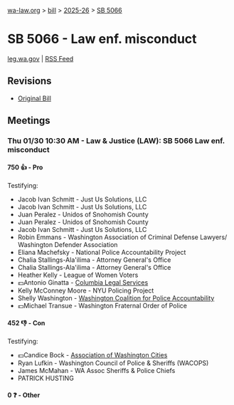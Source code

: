 [wa-law.org](/) > [bill](/bill/) > [2025-26](/bill/2025-26/) > [SB 5066](/bill/2025-26/sb/5066/)

# SB 5066 - Law enf. misconduct
[leg.wa.gov](https://app.leg.wa.gov/billsummary?BillNumber=5066&Year=2025&Initiative=false) | [RSS Feed](./rss.xml)

## Revisions
* [Original Bill](1/)

## Meetings
### Thu 01/30 10:30 AM - Law & Justice (LAW): SB 5066 Law enf. misconduct
#### 750 👍 - Pro
Testifying:
* Jacob Ivan Schmitt - Just Us Solutions, LLC
* Jacob Ivan Schmitt - Just Us Solutions, LLC
* Juan Peralez - Unidos of Snohomish County
* Juan Peralez - Unidos of Snohomish County
* Jacob Ivan Schmitt - Just Us Solutions, LLC
* Robin Emmans - Washington Association of Criminal Defense Lawyers/ Washington Defender Association
* Eliana Machefsky - National Police Accountability Project
* Chalia Stallings-Ala'ilima - Attorney General's Office
* Chalia Stallings-Ala'ilima - Attorney General's Office
* Heather Kelly - League of Women Voters
* 💵Antonio Ginatta - [Columbia Legal Services](/org/columbia_legal_services/)
* Kelly McConney Moore - NYU Policing Project
* Shelly Washington - [Washington Coalition for Police Accountability](/org/washington_coalition_for_police_accountability/)
* 💵Michael Transue - Washington Fraternal Order of Police

#### 452 👎 - Con
Testifying:
* 💵Candice Bock - [Association of Washington Cities](/org/association_of_washington_cities/)
* Ryan Lufkin - Washington Council of Police & Sheriffs (WACOPS)
* James McMahan - WA Assoc Sheriffs & Police Chiefs
* PATRICK HUSTING

#### 0 ❓ - Other
